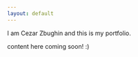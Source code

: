 ```yaml
---
layout: default
---
```


I am Cezar Zbughin and this is my portfolio.

content here coming soon! :)
